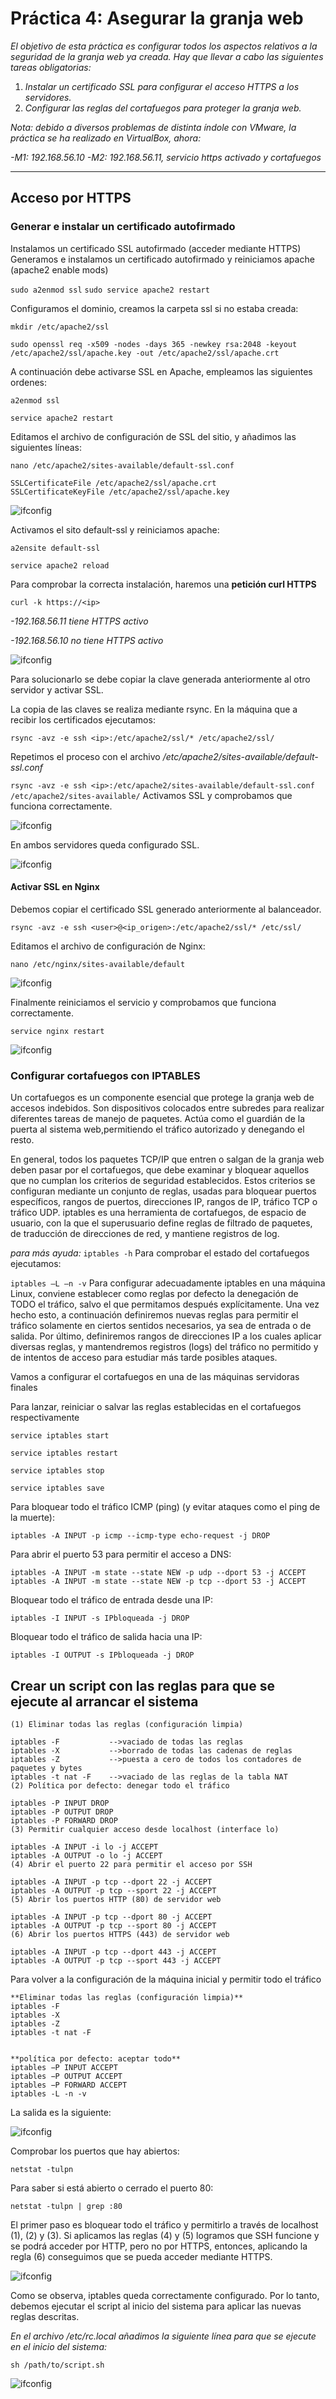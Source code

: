 # Práctica 4: Asegurar la granja web

*El objetivo de esta práctica es configurar todos los aspectos relativos a la seguridad de
la granja web ya creada.
Hay que llevar a cabo las siguientes tareas obligatorias:*

1. *Instalar un certificado SSL para configurar el acceso HTTPS a los servidores.*
2. *Configurar las reglas del cortafuegos para proteger la granja web.*

*Nota: debido a diversos problemas de distinta índole con VMware, la práctica se ha realizado en VirtualBox, ahora:*

*-M1:  192.168.56.10*
*-M2:  192.168.56.11, servicio https activado y cortafuegos*


---

## Acceso por HTTPS

### Generar e instalar un certificado autofirmado

Instalamos un certificado SSL autofirmado (acceder mediante HTTPS)
Generamos e instalamos un certificado autofirmado y reiniciamos apache (apache2 enable mods)

`sudo a2enmod ssl`
`sudo service apache2 restart`

Configuramos el dominio, creamos la carpeta ssl si no estaba creada:

`mkdir /etc/apache2/ssl`

`sudo openssl req -x509 -nodes -days 365 -newkey rsa:2048 -keyout /etc/apache2/ssl/apache.key -out /etc/apache2/ssl/apache.crt`


A continuación debe activarse SSL en Apache, empleamos las siguientes ordenes:

`a2enmod ssl`

`service apache2 restart`

Editamos el archivo de configuración de SSL del sitio, y añadimos las siguientes líneas: 

`nano /etc/apache2/sites-available/default-ssl.conf`

```
SSLCertificateFile /etc/apache2/ssl/apache.crt
SSLCertificateKeyFile /etc/apache2/ssl/apache.key
```

![ifconfig](images/1.png)

Activamos el sito default-ssl y reiniciamos apache:

`a2ensite default-ssl`

`service apache2 reload`

Para comprobar la correcta instalación, haremos una **petición curl HTTPS**

`curl -k https://<ip>`


*-192.168.56.11 tiene HTTPS activo*

*-192.168.56.10 no tiene HTTPS activo*

![ifconfig](images/3.png)


Para solucionarlo se debe copiar la clave generada anteriormente al otro servidor y activar SSL.

La copia de las claves se realiza mediante rsync. En la máquina que a recibir los certificados ejecutamos:

`rsync -avz -e ssh <ip>:/etc/apache2/ssl/* /etc/apache2/ssl/`


Repetimos el proceso con el archivo */etc/apache2/sites-available/default-ssl.conf* 

`rsync -avz -e ssh <ip>:/etc/apache2/sites-available/default-ssl.conf /etc/apache2/sites-available/`
Activamos SSL y comprobamos que funciona correctamente.


![ifconfig](images/4.png)

En ambos servidores queda configurado SSL.

![ifconfig](images/2.png)



#### Activar SSL en Nginx

Debemos copiar el certificado SSL generado anteriormente al balanceador. 

`rsync -avz -e ssh <user>@<ip_origen>:/etc/apache2/ssl/* /etc/ssl/`

Editamos el archivo de configuración de Nginx: 

`nano /etc/nginx/sites-available/default`

![ifconfig](images/5.png)


Finalmente reiniciamos el servicio y comprobamos que funciona correctamente.

`service nginx restart`

![ifconfig](images/6.png)



### Configurar cortafuegos con IPTABLES


Un cortafuegos es un componente esencial que protege la granja web de accesos indebidos. Son dispositivos colocados entre subredes para realizar diferentes tareas de manejo de paquetes. Actúa como el guardián de la puerta al sistema web,permitiendo el tráfico autorizado y denegando el resto.

En general, todos los paquetes TCP/IP que entren o salgan de la granja web deben pasar por el cortafuegos, que debe examinar y bloquear aquellos que no cumplan los criterios de seguridad establecidos. Estos criterios se configuran mediante un conjunto de reglas, usadas para bloquear puertos específicos, rangos de puertos, direcciones IP, rangos de IP, tráfico TCP o tráfico UDP.
iptables es una herramienta de cortafuegos, de espacio de usuario, con la que el superusuario define reglas de filtrado de paquetes, de traducción de direcciones de red, y mantiene registros de log.

*para más ayuda:* `iptables -h`
Para comprobar el estado del cortafuegos ejecutamos:

`iptables –L –n -v`
Para configurar adecuadamente iptables en una máquina Linux, conviene establecer como reglas por defecto la denegación de TODO el tráfico, salvo el que permitamos después explícitamente. Una vez hecho esto, a continuación definiremos nuevas reglas para permitir el tráfico solamente en ciertos sentidos necesarios, ya sea de entrada o de salida. Por último, definiremos rangos de direcciones IP a los cuales aplicar diversas reglas, y mantendremos registros (logs) del tráfico no permitido y de intentos de acceso para estudiar más tarde posibles ataques.

Vamos a configurar el cortafuegos en una de las máquinas servidoras finales

Para lanzar, reiniciar o salvar las reglas establecidas en el cortafuegos respectivamente

```
service iptables start

service iptables restart

service iptables stop

service iptables save

```

Para bloquear todo el tráfico ICMP (ping) (y evitar ataques como el ping de la muerte):

`iptables -A INPUT -p icmp --icmp-type echo-request -j DROP`

Para abrir el puerto 53 para permitir el acceso a DNS:

`iptables -A INPUT -m state --state NEW -p udp --dport 53 -j ACCEPT`
`iptables -A INPUT -m state --state NEW -p tcp --dport 53 -j ACCEPT`

Bloquear todo el tráfico de entrada desde una IP:

`iptables -I INPUT -s IPbloqueada -j DROP`

Bloquear todo el tráfico de salida hacia una IP:

`iptables -I OUTPUT -s IPbloqueada -j DROP`

## Crear un script con las reglas para que se ejecute al arrancar el sistema

```
(1) Eliminar todas las reglas (configuración limpia)

iptables -F           -->vaciado de todas las reglas
iptables -X           -->borrado de todas las cadenas de reglas
iptables -Z           -->puesta a cero de todos los contadores de paquetes y bytes
iptables -t nat -F    -->vaciado de las reglas de la tabla NAT
(2) Política por defecto: denegar todo el tráfico

iptables -P INPUT DROP
iptables -P OUTPUT DROP
iptables -P FORWARD DROP
(3) Permitir cualquier acceso desde localhost (interface lo)

iptables -A INPUT -i lo -j ACCEPT
iptables -A OUTPUT -o lo -j ACCEPT
(4) Abrir el puerto 22 para permitir el acceso por SSH

iptables -A INPUT -p tcp --dport 22 -j ACCEPT
iptables -A OUTPUT -p tcp --sport 22 -j ACCEPT
(5) Abrir los puertos HTTP (80) de servidor web

iptables -A INPUT -p tcp --dport 80 -j ACCEPT
iptables -A OUTPUT -p tcp --sport 80 -j ACCEPT
(6) Abrir los puertos HTTPS (443) de servidor web

iptables -A INPUT -p tcp --dport 443 -j ACCEPT
iptables -A OUTPUT -p tcp --sport 443 -j ACCEPT

```

Para volver a la configuración de la máquina inicial y permitir todo el tráfico

```
**Eliminar todas las reglas (configuración limpia)**
iptables -F
iptables -X
iptables -Z
iptables -t nat -F


**política por defecto: aceptar todo**
iptables −P INPUT ACCEPT
iptables −P OUTPUT ACCEPT
iptables −P FORWARD ACCEPT
iptables -L -n -v
```

La salida es la siguiente:


![ifconfig](images/9.png)


Comprobar los puertos que hay abiertos:

`netstat -tulpn`

Para saber si está abierto o cerrado el puerto 80:

`netstat -tulpn | grep :80`


El primer paso es bloquear todo el tráfico y permitirlo a través de localhost (1), (2) y (3). Si aplicamos las reglas (4) y (5) logramos que SSH funcione y se podrá acceder por HTTP, pero no por HTTPS, entonces, aplicando la regla (6) conseguimos que se pueda acceder mediante HTTPS.

![ifconfig](images/7.png)


Como se observa, iptables queda correctamente configurado. Por lo tanto, debemos ejecutar el script al inicio del sistema para aplicar las nuevas reglas descritas. 

*En el archivo /etc/rc.local añadimos la siguiente línea para que se ejecute en el inicio del sistema:*

`sh /path/to/script.sh`

![ifconfig](images/orden.png)






